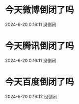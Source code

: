 # 今天微博倒闭了吗

2024-6-20 0:16:11 没倒闭

# 今天腾讯倒闭了吗

2024-6-20 0:16:11 没倒闭

# 今天百度倒闭了吗

2024-6-20 0:16:12 没倒闭

